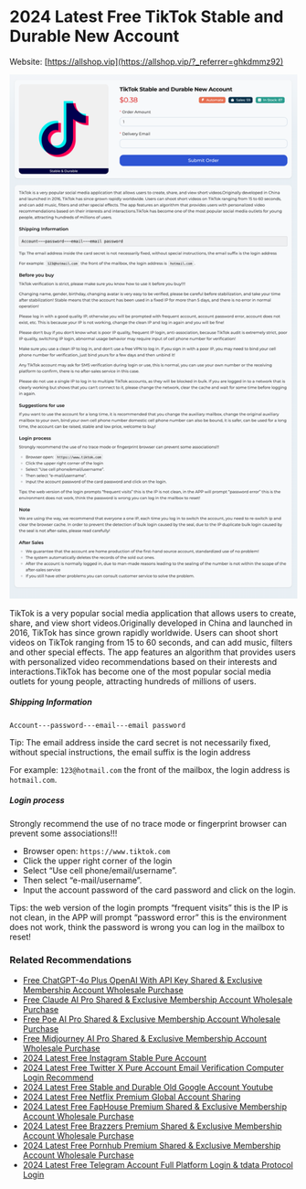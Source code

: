 # 2024 Latest Free TikTok Stable and Durable New Account

Website: [https://allshop.vip](https://allshop.vip/?_referrer=ghkdmmz92)

![allshop-tiktok](allshop-tiktok.png)

TikTok is a very popular social media application that allows users to create, share, and view short videos.Originally developed in China and launched in 2016, TikTok has since grown rapidly worldwide. Users can shoot short videos on TikTok ranging from 15 to 60 seconds, and can add music, filters and other special effects. The app features an algorithm that provides users with personalized video recommendations based on their interests and interactions.TikTok has become one of the most popular social media outlets for young people, attracting hundreds of millions of users.

##### Shipping Information

```
Account---password---email---email password
```

Tip: The email address inside the card secret is not necessarily fixed, without special instructions, the email suffix is the login address

For example: `123@hotmail.com` the front of the mailbox, the login address is `hotmail.com`.

##### Login process

Strongly recommend the use of no trace mode or fingerprint browser can prevent some associations!!!

- Browser open: `https://www.tiktok.com`
- Click the upper right corner of the login
- Select “Use cell phone/email/username”.
- Then select “e-mail/username”.
- Input the account password of the card password and click on the login.

Tips: the web version of the login prompts “frequent visits” this is the IP is not clean, in the APP will prompt “password error” this is the environment does not work, think the password is wrong you can log in the mailbox to reset!

### Related Recommendations

- [Free ChatGPT-4o Plus OpenAI With API Key Shared & Exclusive Membership Account Wholesale Purchase](https://github.com/bdakx/free-chatgpt-plus01)
- [Free Claude AI Pro Shared & Exclusive Membership Account Wholesale Purchase](https://github.com/bdakx/free-claude-ai-pro01)
- [Free Poe AI Pro Shared & Exclusive Membership Account Wholesale Purchase](https://github.com/bdakx/free-poe-ai-pro01)
- [Free Midjourney AI Pro Shared & Exclusive Membership Account Wholesale Purchase](https://github.com/bdakx/free-midjourney-pro-01)
- [2024 Latest Free Instagram Stable Pure Account](https://github.com/kdmmz92/free-instagram-accounts)
- [2024 Latest Free Twitter X Pure Account Email Verification Computer Login Recommend](https://github.com/kdmmz92/free-twitter-accounts)
- [2024 Latest Free Stable and Durable Old Google Account Youtube](https://github.com/kdmmz92/free-google-accounts)
- [2024 Latest Free Netflix Premium Global Account Sharing](https://github.com/kdmmz92/free-netflix-accounts)
- [2024 Latest Free FapHouse Premium Shared & Exclusive Membership Account Wholesale Purchase](https://github.com/kdmmz92/free-faphouse-accounts)
- [2024 Latest Free Brazzers Premium Shared & Exclusive Membership Account Wholesale Purchase](https://github.com/kdmmz92/free-brazzers-accounts)
- [2024 Latest Free Pornhub Premium Shared & Exclusive Membership Account Wholesale Purchase](https://github.com/kdmmz92/free-pornhub-accounts)
- [2024 Latest Free Telegram Account Full Platform Login & tdata Protocol Login](https://github.com/kdmmz92/free-telegram-accounts)
